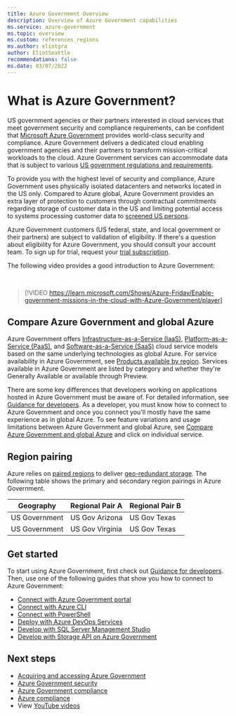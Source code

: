 ```yaml
---
title: Azure Government Overview
description: Overview of Azure Government capabilities
ms.service: azure-government
ms.topic: overview
ms.custom: references_regions
ms.author: eliotgra
author: EliotSeattle
recommendations: false
ms.date: 03/07/2022
---
```


# What is Azure Government?

US government agencies or their partners interested in cloud services that meet government security and compliance requirements, can be confident that [Microsoft Azure Government](https://azure.microsoft.com/global-infrastructure/government/) provides world-class security and compliance. Azure Government delivers a dedicated cloud enabling government agencies and their partners to transform mission-critical workloads to the cloud. Azure Government services can accommodate data that is subject to various [US government regulations and requirements](./documentation-government-plan-compliance.md).

To provide you with the highest level of security and compliance, Azure Government uses physically isolated datacenters and networks located in the US only. Compared to Azure global, Azure Government provides an extra layer of protection to customers through contractual commitments regarding storage of customer data in the US and limiting potential access to systems processing customer data to [screened US persons](./documentation-government-plan-security.md#screening).

Azure Government customers (US federal, state, and local government or their partners) are subject to validation of eligibility. If there's a question about eligibility for Azure Government, you should consult your account team. To sign up for trial, request your [trial subscription](https://azure.microsoft.com/global-infrastructure/government/request/?ReqType=Trial).

The following video provides a good introduction to Azure Government:

</br>

> [!VIDEO https://learn.microsoft.com/Shows/Azure-Friday/Enable-government-missions-in-the-cloud-with-Azure-Government/player]

## Compare Azure Government and global Azure

Azure Government offers [Infrastructure-as-a-Service (IaaS)](https://azure.microsoft.com/overview/what-is-iaas/), [Platform-as-a-Service (PaaS)](https://azure.microsoft.com/overview/what-is-paas/), and [Software-as-a-Service (SaaS)](https://azure.microsoft.com/overview/what-is-saas/) cloud service models based on the same underlying technologies as global Azure. For service availability in Azure Government, see [Products available by region](https://azure.microsoft.com/global-infrastructure/services/?products=all&regions=non-regional,usgov-non-regional,us-dod-central,us-dod-east,usgov-arizona,usgov-texas,usgov-virginia&rar=true). Services available in Azure Government are listed by category and whether they're Generally Available or available through Preview.

There are some key differences that developers working on applications hosted in Azure Government must be aware of. For detailed information, see [Guidance for developers](./documentation-government-developer-guide.md). As a developer, you must know how to connect to Azure Government and once you connect you'll mostly have the same experience as in global Azure. To see feature variations and usage limitations between Azure Government and global Azure, see [Compare Azure Government and global Azure](./compare-azure-government-global-azure.md) and click on individual service.

## Region pairing

Azure relies on [paired regions](../reliability/cross-region-replication-azure.md) to deliver [geo-redundant storage](../storage/common/storage-redundancy.md). The following table shows the primary and secondary region pairings in Azure Government.

|Geography|Regional Pair A|Regional Pair B|
|---------|---------------|---------------|
|US Government|US Gov Arizona|US Gov Texas|
|US Government|US Gov Virginia|US Gov Texas|

## Get started

To start using Azure Government, first check out [Guidance for developers](./documentation-government-developer-guide.md). Then, use one of the following guides that show you how to connect to Azure Government:

- [Connect with Azure Government portal](./documentation-government-get-started-connect-with-portal.md)
- [Connect with Azure CLI](./documentation-government-get-started-connect-with-cli.md)
- [Connect with PowerShell](./documentation-government-get-started-connect-with-ps.md)
- [Deploy with Azure DevOps Services](./connect-with-azure-pipelines.md)
- [Develop with SQL Server Management Studio](./documentation-government-connect-ssms.md)
- [Develop with Storage API on Azure Government](./documentation-government-get-started-connect-to-storage.md)

## Next steps

- [Acquiring and accessing Azure Government](https://azure.microsoft.com/offers/azure-government/)
- [Azure Government security](./documentation-government-plan-security.md)
- [Azure Government compliance](./documentation-government-plan-compliance.md)
- [Azure compliance](../compliance/index.yml)
- View [YouTube videos](https://www.youtube.com/playlist?list=PLLasX02E8BPA5IgCPjqWms5ne5h4briK7)
